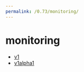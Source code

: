 ```yaml
---
permalink: /0.73/monitoring/
---
```


# monitoring



* [v1](v1/index.md)
* [v1alpha1](v1alpha1/index.md)